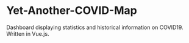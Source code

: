 # Yet-Another-COVID-Map
Dashboard displaying statistics and historical information on COVID19. Written in Vue.js.
